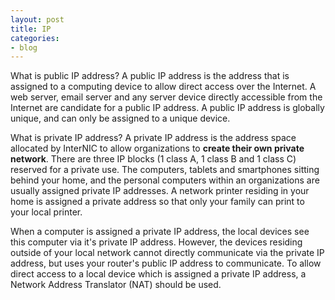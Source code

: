 ```yaml
---
layout: post
title: IP
categories:
- blog
---
```



What is public IP address?
A public IP address is the address that is assigned to a computing device to allow direct access over the Internet.
A web server, email server and any server device directly accessible from the Internet are candidate for a public IP address. 
A public IP address is globally unique, and can only be assigned to a unique device.

What is private IP address?
A private IP address is the address space allocated by InterNIC to allow organizations to **create their own private network**. 
There are three IP blocks (1 class A, 1 class B and 1 class C) reserved for a private use. 
The computers, tablets and smartphones sitting behind your home, and the personal computers within an organizations are usually assigned private IP addresses.
A network printer residing in your home is assigned a private address so that only your family can print to your local printer.

When a computer is assigned a private IP address, the local devices see this computer via it's private IP address. 
However, the devices residing outside of your local network cannot directly communicate via the private IP address, but uses your router's public IP address to communicate. 
To allow direct access to a local device which is assigned a private IP address, a Network Address Translator (NAT) should be used.
